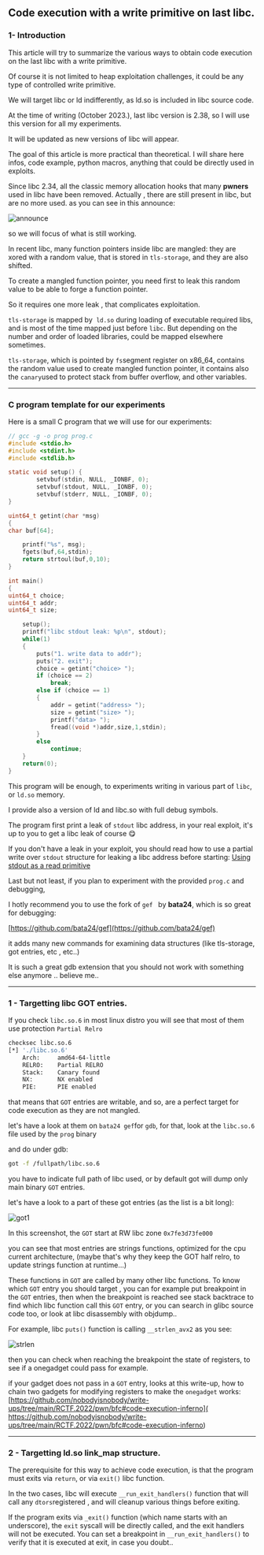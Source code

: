## Code execution with a write primitive on last libc.



### 1- Introduction

This article will try to summarize the various ways to obtain code execution on the last libc with a write primitive.

Of course it is not limited to heap exploitation challenges, it could be any type of controlled write primitive.

We will target libc or ld indifferently,  as ld.so is included in libc source code.

At the time of writing (October 2023.),  last libc version is 2.38, so I will use this version for all my experiments.

It will be updated as new versions of libc will appear.

The goal of this article is more practical than theoretical. I will share here infos, code example, python macros, anything that could be directly used in exploits.

Since libc 2.34, all the classic memory allocation hooks that many **pwners** used in libc have been removed. Actually , there are still present in libc, but are no more used. as you can see in this announce:

![announce](./pics/announce.png)

so we will focus of what is still working.

In recent libc, many function pointers inside libc are mangled: they are xored with a random value, that is stored in `tls-storage`, and they are also shifted.

To create a mangled function pointer, you need first to leak this random value to be able to forge a function pointer.

So it requires one more leak , that complicates exploitation.

`tls-storage` is mapped by  `ld.so` during loading of executable required libs, and is most of the time mapped just before `libc`. But depending on the number and order of loaded libraries, could be mapped elsewhere sometimes.

`tls-storage`, which is pointed by `fs`segment register on x86_64, contains the random value used to create mangled function pointer, it contains also the `canary`used to protect stack from buffer overflow, and other variables.

------

### C program template for our experiments

Here is a small C program that we will use for our experiments:

```c
// gcc -g -o prog prog.c
#include <stdio.h>
#include <stdint.h>
#include <stdlib.h>

static void setup() {
        setvbuf(stdin, NULL, _IONBF, 0);
        setvbuf(stdout, NULL, _IONBF, 0);
        setvbuf(stderr, NULL, _IONBF, 0);
}

uint64_t getint(char *msg)
{
char buf[64];

	printf("%s", msg);
	fgets(buf,64,stdin);
	return strtoul(buf,0,10);
}

int main()
{
uint64_t choice;
uint64_t addr;
uint64_t size;

	setup();
	printf("libc stdout leak: %p\n", stdout);
	while(1)
	{
		puts("1. write data to addr");
		puts("2. exit");
		choice = getint("choice> ");
		if (choice == 2)
			break;
		else if (choice == 1)
		{
			addr = getint("address> ");
			size = getint("size> ");
			printf("data> ");
			fread((void *)addr,size,1,stdin);
		}
		else
			continue;
	}
	return(0);
}
```

This program will be enough, to experiments writing in various part of `libc`, or `ld.so` memory.

I provide also a version of ld and libc.so with full debug symbols.

The program first print a leak of `stdout` libc address, in your real exploit, it's up to you to get a libc leak of course  😋

If you don't have a leak in your exploit, you should read how to use a partial write over `stdout` structure for leaking a libc address before starting:   [Using stdout as a read primitive](https://github.com/nobodyisnobody/docs/tree/main/using.stdout.as.a.read.primitive)

Last but not least, if you plan to experiment with the provided `prog.c` and debugging,

I hotly recommend you to use the fork of `gef ` by **bata24**,  which is so great for debugging:

[https://github.com/bata24/gef](https://github.com/bata24/gef)

it adds many new commands for examining data structures (like tls-storage, got entries, etc , etc..)

It is such a great gdb extension that you should not work with something else anymore .. believe me..

------

### 1 - Targetting libc GOT entries.

If you check `libc.so.6` in most linux distro you will see that most of them use protection `Partial Relro`

```sh
checksec libc.so.6
[*] './libc.so.6'
    Arch:     amd64-64-little
    RELRO:    Partial RELRO
    Stack:    Canary found
    NX:       NX enabled
    PIE:      PIE enabled
```

that means that `GOT` entries are writable, and so,  are a perfect target for code execution as they are not mangled.

let's have a look at them on `bata24 gef`for  `gdb`, for that, look at the `libc.so.6` file used by the `prog` binary

and do under gdb:

```sh
got -f /fullpath/libc.so.6
```

you have to indicate full path of libc used, or by default got will dump only main binary `GOT` entries.

let's have a look to a part of these got entries (as the list is a bit long):

![got1](./pics/got1.png)

In this screenshot, the `GOT` start at RW libc zone `0x7fe3d73fe000`

you can see that most entries are strings functions, optimized for the cpu current architecture, (maybe that's why they keep the GOT half relro, to update strings function at runtime...)

These functions in `GOT` are called by many other libc functions. To know which `GOT` entry you should target , you can for example put breakpoint in the `GOT` entries, then when the breakpoint is reached see stack backtrace to find which libc function call this `GOT` entry, or you can search in glibc source code too, or look at libc disassembly with objdump..

For example, libc `puts()` function is calling `__strlen_avx2` as you see:

![strlen](./pics/strlen.png)

then you can check when reaching the breakpoint the state of registers, to see if a onegadget could pass for example.

if your gadget does not pass in a `GOT` entry, looks at this write-up, how to chain two gadgets for modifying registers to make the `onegadget` works:  [https://github.com/nobodyisnobody/write-ups/tree/main/RCTF.2022/pwn/bfc#code-execution-inferno]( https://github.com/nobodyisnobody/write-ups/tree/main/RCTF.2022/pwn/bfc#code-execution-inferno)

------

### 2 - Targetting ld.so link_map structure.

The prerequisite for this way to achieve code execution, is that the program must exits via `return`, or via `exit()` libc function.

In the two cases, libc will execute `__run_exit_handlers()` function that will call any `dtors`registered , and will cleanup various things before exiting.

If the program exits via `_exit()` function  (which name starts with an underscore), the `exit` syscall will be directly called, and the exit handlers will not be executed. You can set a breakpoint in `__run_exit_handlers()`  to verify that it is executed at exit, in case you doubt..


